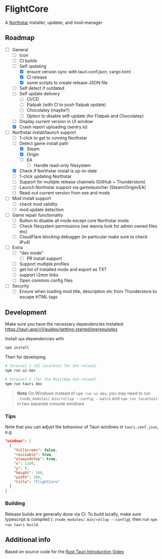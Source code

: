 # FlightCore

A [Northstar](https://northstar.tf/) installer, updater, and mod-manager

## Roadmap

- [ ] General
  - [ ] Icon
  - [ ] CI builds
  - [ ] Self updating
    - [x] ensure version sync with tauri.conf.json, cargo.toml
    - [x] CI release
    - [x] some scripts to create release JSON file
  - [ ] Self detect if outdated
  - [ ] Self update delivery
    - [ ] CI/CD
    - [ ] Flatpak (with CI to push flatpak update)
    - [ ] Chocolatey (maybe?)
    - [ ] Option to disable self-update (for Flatpak and Chocolatey)
  - [ ] Display current version in UI window
  - [x] Crash report uploading (sentry.io)
- [ ] Northstar install/launch support
  - [ ] 1-click to get to running Northstar
  - [ ] Detect game install path
    - [x] Steam
    - [x] Origin
    - [ ] EA
      -[ ] Handle read-only filesystem
  - [x] Check if Northstar install is up-to-date
  - [ ] 1-click updating Northstar
  - [ ] Support for multiple release channels (GitHub + Thunderstore)
  - [ ] Launch Northstar support via gamelauncher (Steam/Origin/EA)
  - [ ] Read-out current version from exe and mods
- [ ] Mod install support
  - [ ] check mod validity
  - [ ] mod update detection
- [ ] Game repair functionality
  - [ ] Button to disable all mods except core Northstar mods
  - [ ] Check filesystem permissions (we wanna look for admin owned files etc)
  - [ ] CloudFlare blocking debugger (in particular make sure to check IPv4)
- [ ] Extra
  - [ ] "dev mode"
    - [ ] PR install support
  - [ ] Support multiple profiles
  - [ ] get list of installed mods and export as TXT
  - [ ] support r2mm links
  - [ ] Open common config files
- [ ] Security
  - [ ] Ensure when loading mod title, description etc from Thunderstore to escape HTML tags

## Development

Make sure you have the necessary dependencies installed: https://tauri.app/v1/guides/getting-started/prerequisites


Install `npm` dependencies with 

```sh
npm install
```

Then for developing

```sh
# terminal 1 (UI localhost for hot-reload)
npm run ui-dev

# terminal 2 (for the Rust/App hot-reload)
npm run tauri dev
```

> **Note**
> On Windows instead of `npm run ui-dev`, you may need to run 
> `./node_modules/.bin/rollup --config --watch`
> and
> `npm run localhost`
> in two separate console windows

### Tips

Note that you can adjust the behaviour of Tauri windows in `tauri.conf.json`, e.g.

```json
"windows": [
  {
    "fullscreen": false,
    "resizable": true,
    "alwaysOnTop": true,
    "x": 1200,
    "y": 0,
    "height": 500,
    "width": 300,
    "title": "FlightCore"
  }
]
```

### Building

Release builds are generally done via CI. To build locally, make sure typescript is compiled (`./node_modules/.bin/rollup --config`), then run `npm run tauri build`.

## Additional info

Based on source code for the [Rust Tauri Introduction Video](https://www.youtube.com/watch?v=kRoGYgAuZQE&list=PL7r-PXl6ZPcCIOFaL7nVHXZvBmHNhrh_Q)
